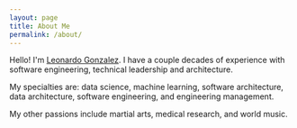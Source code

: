 ```yaml
---
layout: page
title: About Me
permalink: /about/
---
```


Hello!  I'm [Leonardo Gonzalez](https://www.linkedin.com/in/leonardo-gonzalez-technology/).  I have a couple decades of experience with software engineering, technical leadership and architecture.

My specialties are: data science, machine learning, software architecture, data architecture, software engineering, and engineering management.

My other passions include martial arts, medical research, and world music.
